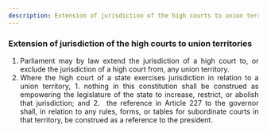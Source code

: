```yaml
---
description: Extension of jurisdiction of the high courts to union territories
---
```


### Extension of jurisdiction of the high courts to union territories

1. <div style="text-align: justify"> Parliament may by law extend the jurisdiction of a high court to, or exclude the jurisdiction of a high court from, any union territory.
2. <div style="text-align: justify"> Where the high court of a state exercises jurisdiction in relation to a union territory,
    1. nothing in this constitution shall be construed as empowering the legislature of the state to increase, restrict, or abolish that jurisdiction; and
    2.  the reference in Article 227 to the governor shall, in relation to any rules, forms, or tables for subordinate courts in that territory, be construed as a reference to the president.
